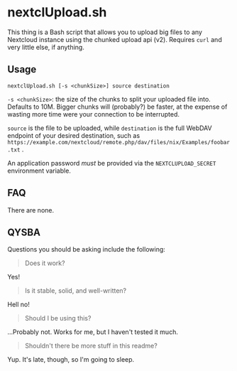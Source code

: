 # nextclUpload.sh
This thing is a Bash script that allows you to upload big files to any Nextcloud instance using the chunked upload api (v2). Requires `curl` and very little else, if anything.
## Usage
`nextclUpload.sh [-s <chunkSize>] source destination`

`-s <chunkSize>`: the size of the chunks to split your uploaded file into. Defaults to 10M. Bigger chunks will (probably?) be faster, at the expense of wasting more time were your connection to be interrupted.

`source` is the file to be uploaded, while `destination` is the full WebDAV endpoint of your desired destination, such as `https://example.com/nextcloud/remote.php/dav/files/nix/Examples/foobar.txt` .

An application password _must_ be provided via the `NEXTCLUPLOAD_SECRET` environment variable.


## FAQ
There are none.

## QYSBA
Questions you should be asking include the following:

> Does it work?

Yes!

> Is it stable, solid, and well-written?

Hell no!

> Should I be using this?

...Probably not. Works for me, but I haven't tested it much.

> Shouldn't there be more stuff in this readme?

Yup. It's late, though, so I'm going to sleep.